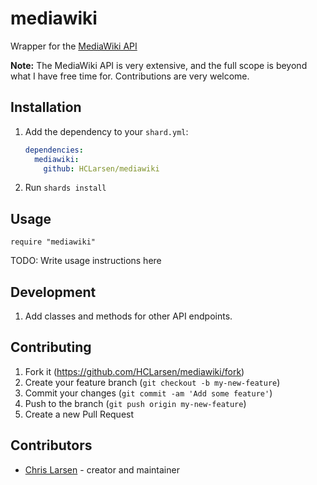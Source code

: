 # mediawiki

Wrapper for the [MediaWiki API](https://www.mediawiki.org/wiki/API:Main_page)

**Note:** The MediaWiki API is very extensive, and the full scope is beyond what I have free time for. Contributions are very welcome.

## Installation

1. Add the dependency to your `shard.yml`:

   ```yaml
   dependencies:
     mediawiki:
       github: HCLarsen/mediawiki
   ```

2. Run `shards install`

## Usage

```crystal
require "mediawiki"
```

TODO: Write usage instructions here

## Development

1. Add classes and methods for other API endpoints.

## Contributing

1. Fork it (<https://github.com/HCLarsen/mediawiki/fork>)
2. Create your feature branch (`git checkout -b my-new-feature`)
3. Commit your changes (`git commit -am 'Add some feature'`)
4. Push to the branch (`git push origin my-new-feature`)
5. Create a new Pull Request

## Contributors

- [Chris Larsen](https://github.com/HCLarsen) - creator and maintainer
